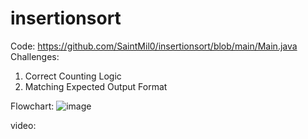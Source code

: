 # insertionsort

Code: 
  https://github.com/SaintMil0/insertionsort/blob/main/Main.java
Challenges:
  1. Correct Counting Logic
  2. Matching Expected Output Format

Flowchart:
  ![image](https://github.com/user-attachments/assets/b5db6ad8-8a21-4b9c-9f99-ff055d5d9963)

  video:
